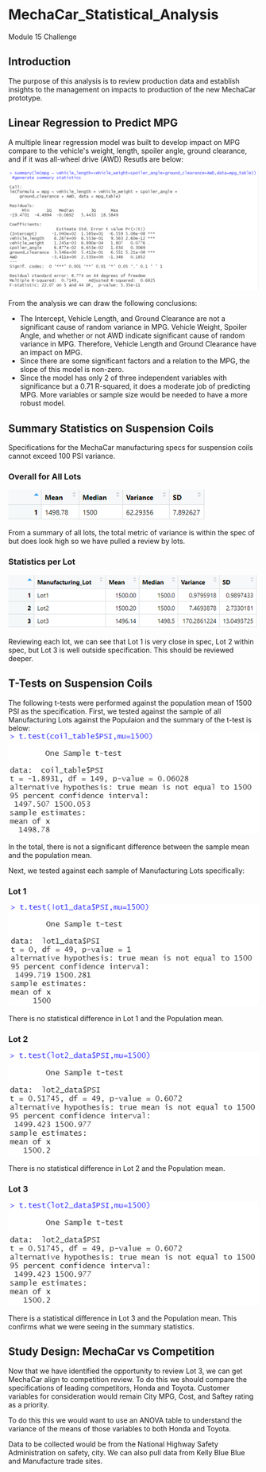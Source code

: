 # MechaCar_Statistical_Analysis
Module 15 Challenge

## Introduction
The purpose of this analysis is to review production data and establish insights to the management on impacts to production of the new MechaCar prototype. 

## Linear Regression to Predict MPG
A multiple linear regression model was built to develop impact on MPG compare to the vehicle's weight, length, spoiler angle, ground clearance, and if it was all-wheel drive (AWD) Resutls are below:

![](https://github.com/NortonAAA/MechaCar_Statistical_Analysis/blob/main/images/D1_S6_Multiple_Linear_Model.png)

From the analysis we can draw the following conclusions:
- The Intercept, Vehicle Length, and Ground Clearance are not a significant cause of random variance in MPG. Vehicle Weight, Spoiler Angle, and whether or not AWD indicate significant cause of random variance in MPG. Therefore, Vehicle Length and Ground Clearance have an impact on MPG.
- Since there are some significant factors and a relation to the MPG, the slope of this model is non-zero.
- Since the model has only 2 of three independent variables with significance but a 0.71 R-squared, it does a moderate job of predicting MPG. More variables or sample size would be needed to have a more robust model.

## Summary Statistics on Suspension Coils
Specifications for the MechaCar manufacturing specs for suspension coils cannot exceed 100 PSI variance.
### Overall for All Lots

![](https://github.com/NortonAAA/MechaCar_Statistical_Analysis/blob/main/images/D2_S3_Total_Summary.png)

From a summary of all lots, the total metric of variance is within the spec of but does look high so we have pulled a review by lots.

### Statistics per Lot
![](https://github.com/NortonAAA/MechaCar_Statistical_Analysis/blob/main/images/D2_S4_Coil_Summary.png)

Reviewing each lot, we can see that Lot 1 is very close in spec, Lot 2 within spec, but Lot 3 is well outside specification. This should be reviewed deeper.

## T-Tests on Suspension Coils
The following t-tests were performed against the population mean of 1500 PSI as the specification.
First, we tested against the sample of all Manufacturing Lots against the Populaion and the summary of the t-test is below:
![](https://github.com/NortonAAA/MechaCar_Statistical_Analysis/blob/main/images/D3_S1_Total_vs_Pop1500.png)

In the total, there is not a significant difference between the sample mean and the population mean.

Next, we tested against each sample of Manufacturing Lots specifically:
### Lot 1 
![](https://github.com/NortonAAA/MechaCar_Statistical_Analysis/blob/main/images/D3_S2_Lot1_vs_Pop1500.png)

There is no statistical difference in Lot 1 and the Population mean.

### Lot 2 
![](https://github.com/NortonAAA/MechaCar_Statistical_Analysis/blob/main/images/D3_S2_Lot2_vs_Pop1500.png)

There is no statistical difference in Lot 2 and the Population mean.

### Lot 3 
![](https://github.com/NortonAAA/MechaCar_Statistical_Analysis/blob/main/images/D3_S2_Lot2_vs_Pop1500.png)

There is a statistical difference in Lot 3 and the Population mean. This confirms what we were seeing in the summary statistics.

## Study Design: MechaCar vs Competition
Now that we have identified the opportunity to review Lot 3, we can get MechaCar align to competition review. 
To do this we should compare the specifications of leading competitors, Honda and Toyota. 
Customer variables for consideration would remain City MPG, Cost, and Saftey rating as a priority.

To do this this we would want to use an ANOVA table to understand the variance of the means of those variables to both Honda and Toyota.

Data to be collected would be from the National Highway Safety Administration on safety, city. We can also pull data from Kelly Blue Blue and Manufacture trade sites.

